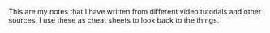 This are my notes that I have written from different video tutorials and other sources. I use these as cheat sheets to look back to the things.
